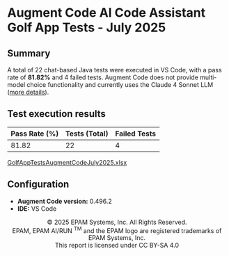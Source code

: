 # Augment Code AI Code Assistant Golf App Tests - July 2025

## Summary

A total of 22 chat-based Java tests were executed in VS Code, with a pass rate of **81.82%** and 4 failed tests. Augment Code does not provide multi-model choice functionality and currently uses the Claude 4 Sonnet LLM ([more details](https://support.augmentcode.com/articles/5949245054-what-models-does-augment-use)).

## Test execution results

| Pass Rate (%) | Tests (Total) | Failed Tests |
|---------------|---------------|--------------|
| 81.82         | 22            | 4            |

[GolfAppTestsAugmentCodeJuly2025.xlsx](../../../../../reports/2025/GolfAppTestsAugmentCodeJuly2025.xlsx)

## Configuration

- **Augment Code version:** 0.496.2  
- **IDE:** VS Code  

<p style="text-align: center;">    © 2025 EPAM Systems, Inc. All Rights Reserved.<br/>    EPAM, EPAM AI/RUN <sup>TM</sup> and the EPAM logo are registered trademarks of EPAM Systems, Inc.<br>    This report is licensed under CC BY-SA 4.0<br/></p>